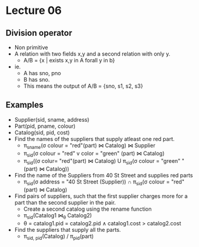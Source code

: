 # Lecture 06

## Division operator
* Non primitive
* A relation with two fields x,y and a second relation with only y.
	* A/B = {x | exists x,y in A forall y in b}
* ie.
	* A has sno, pno
	* B has sno.
	* This means the output of A/B = {sno, s1, s2, s3}

## Examples
* Supplier(sid, sname, address)
* Part(pid, pname, colour)
* Catalog(sid, pid, cost)
* Find the names of the suppliers that supply atleast one red part.
	* π<sub>sname</sub>(σ colour = "red"(part) ⋈ Catalog) ⋈ Supplier
	* π<sub>sid</sub>(σ colour = "red" v color = "green" (part) ⋈ Catalog)
	* π<sub>sid</sub>((σ colur= "red"(part) ⋈ Catalog) U π<sub>sid</sub>(σ
	  colour = "green" "(part) ⋈ Catalog))
* Find the name of the Suppliers from 40 St Street and supplies red parts
	* π<sub>sid</sub>(σ address = "40 St Street (Supplier)) ∩ 
      π<sub>sid</sub>(σ colour = "red" (part) ⋈ Catalog)
* Find pairs of suppliers, such that the first supplier charges more for a part
  than the second supplier in the pair.
	* Create a second catalog using the rename function
	* π<sub>sid</sub>(Catalog1 ⋈<sub>θ</sub> Catalog2)
	* θ = catalog1.pid = catalog2.pid ∧ catalog1.cost > catalog2.cost
* Find the suppliers that supply all the parts.
	* π<sub>sid, pid</sub>(Catalog) / π<sub>pid</sub>(part)
